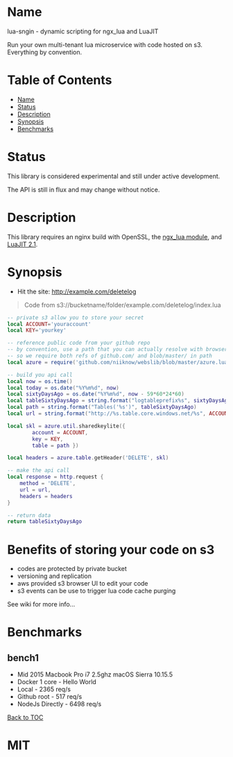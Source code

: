 Name
====

lua-sngin - dynamic scripting for ngx_lua and LuaJIT

Run your own multi-tenant lua microservice with code hosted on s3.  Everything by convention.

Table of Contents
=================

* [Name](#name)
* [Status](#status)
* [Description](#description)
* [Synopsis](#synopsis)
* [Benchmarks](#benchmarks)

Status
======

This library is considered experimental and still under active development.

The API is still in flux and may change without notice.

Description
===========

This library requires an nginx build with OpenSSL,
the [ngx_lua module](http://wiki.nginx.org/HttpLuaModule), and [LuaJIT 2.1](http://luajit.org/luajit.html).

Synopsis
========

* Hit the site: http://example.com/deletelog
> Code from s3://bucketname/folder/example.com/deletelog/index.lua
```lua
-- private s3 allow you to store your secret
local ACCOUNT='youraccount'
local KEY='yourkey'

-- reference public code from your github repo
-- by convention, use a path that you can actually resolve with browser
-- so we require both refs of github.com/ and blob/master/ in path
local azure = require('github.com/niiknow/webslib/blob/master/azure.lua')

-- build you api call
local now = os.time()
local today = os.date("%Y%m%d", now)
local sixtyDaysAgo = os.date("%Y%m%d", now - 59*60*24*60)
local tableSixtyDaysAgo = string.format("logtableprefix%s", sixtyDaysAgo)
local path = string.format("Tables('%s')", tableSixtyDaysAgo)
local url = string.format("http://%s.table.core.windows.net/%s", ACCOUNT, path)

local skl = azure.util.sharedkeylite({
        account = ACCOUNT, 
        key = KEY, 
        table = path })

local headers = azure.table.getHeader('DELETE', skl)

-- make the api call
local response = http.request {
    method = 'DELETE',
    url = url,
    headers = headers
}

-- return data
return tableSixtyDaysAgo
```

# Benefits of storing your code on s3
* codes are protected by private bucket
* versioning and replication
* aws provided s3 browser UI to edit your code
* s3 events can be use to trigger lua code cache purging

See wiki for more info...

Benchmarks
==========
## bench1
* Mid 2015 Macbook Pro i7 2.5ghz macOS Sierra 10.15.5
* Docker 1 core - Hello World
* Local - 2365 req/s
* Github root - 517 req/s
* NodeJs Directly - 6498 req/s

[Back to TOC](#table-of-contents)

# MIT
